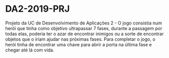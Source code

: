 # DA2-2019-PRJ

Projeto da UC de Desenvolvimento de Aplicações 2 - O jogo consistia num herói que tinha como objetivo ultrapassar 7 fases, durante a passagem por todas elas, poderia ter o azar de encontrar inimigos ou a sorte de encontrar objetos que o iriam ajudar nas próximas fases. Para completar o jogo, o herói tinha de encontrar uma chave para abrir a porta na última fase e chegar até lá com vida.
